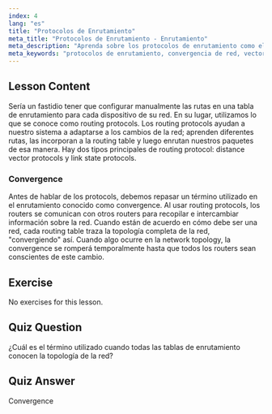 ```yaml
---
index: 4
lang: "es"
title: "Protocolos de Enrutamiento"
meta_title: "Protocolos de Enrutamiento - Enrutamiento"
meta_description: "Aprenda sobre los protocolos de enrutamiento como el vector de distancia y el estado de enlace. Comprenda la convergencia de la red y cómo los enrutadores se adaptan a los cambios. ¡Comience su viaje en redes Linux!"
meta_keywords: "protocolos de enrutamiento, convergencia de red, vector de distancia, estado de enlace, redes Linux, guía para principiantes, tutorial de red"
---
```


## Lesson Content

Sería un fastidio tener que configurar manualmente las rutas en una tabla de enrutamiento para cada dispositivo de su red. En su lugar, utilizamos lo que se conoce como routing protocols. Los routing protocols ayudan a nuestro sistema a adaptarse a los cambios de la red; aprenden diferentes rutas, las incorporan a la routing table y luego enrutan nuestros paquetes de esa manera. Hay dos tipos principales de routing protocol: distance vector protocols y link state protocols.

### Convergence

Antes de hablar de los protocols, debemos repasar un término utilizado en el enrutamiento conocido como convergence. Al usar routing protocols, los routers se comunican con otros routers para recopilar e intercambiar información sobre la red. Cuando están de acuerdo en cómo debe ser una red, cada routing table traza la topología completa de la red, "convergiendo" así. Cuando algo ocurre en la network topology, la convergence se romperá temporalmente hasta que todos los routers sean conscientes de este cambio.

## Exercise

No exercises for this lesson.

## Quiz Question

¿Cuál es el término utilizado cuando todas las tablas de enrutamiento conocen la topología de la red?

## Quiz Answer

Convergence
